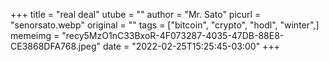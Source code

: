 +++
title = "real deal"
utube = ""
author = "Mr. Sato"
picurl = "senorsato.webp"
original = ""
tags = ["bitcoin", "crypto", "hodl", "winter",]
memeimg = "recy5MzO1nC33BxoR-4F073287-4035-47DB-88E8-CE3868DFA768.jpeg"
date = "2022-02-25T15:25:45-03:00"
+++